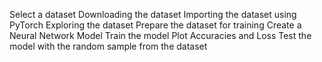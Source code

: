 Select a dataset
Downloading the dataset
Importing the dataset using PyTorch
Exploring the dataset
Prepare the dataset for training
Create a Neural Network Model
Train the model
Plot Accuracies and Loss
Test the model with the random sample from the dataset
